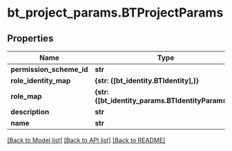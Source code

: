# bt_project_params.BTProjectParams

## Properties
Name | Type | Description | Notes
------------ | ------------- | ------------- | -------------
**permission_scheme_id** | **str** |  | [optional] 
**role_identity_map** | **{str: ([bt_identity.BTIdentity],)}** |  | [optional] 
**role_map** | **{str: ([bt_identity_params.BTIdentityParams],)}** |  | [optional] 
**description** | **str** |  | [optional] 
**name** | **str** |  | [optional] 

[[Back to Model list]](../README.md#documentation-for-models) [[Back to API list]](../README.md#documentation-for-api-endpoints) [[Back to README]](../README.md)



